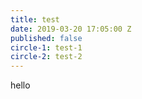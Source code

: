 ```yaml
---
title: test
date: 2019-03-20 17:05:00 Z
published: false
circle-1: test-1
circle-2: test-2
---
```


hello